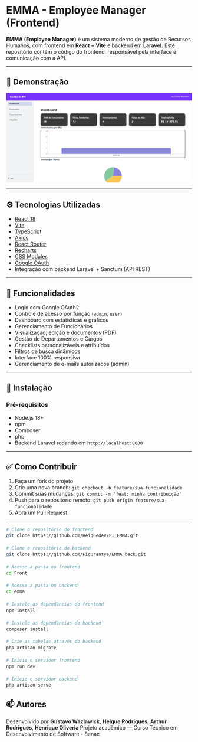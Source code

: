 # EMMA - Employee Manager (Frontend)

**EMMA (Employee Manager)** é um sistema moderno de gestão de Recursos Humanos, com frontend em **React + Vite** e backend em **Laravel**. Este repositório contém o código do frontend, responsável pela interface e comunicação com a API.

---

## 📸 Demonstração

![Dashboard](./Front/src/assets/image.png)  

---

## ⚙️ Tecnologias Utilizadas

- [React 18](https://reactjs.org/)
- [Vite](https://vitejs.dev/)
- [TypeScript](https://www.typescriptlang.org/)
- [Axios](https://axios-http.com/)
- [React Router](https://reactrouter.com/)
- [Recharts](https://recharts.org/)
- [CSS Modules](https://github.com/css-modules/css-modules)
- [Google OAuth](https://developers.google.com/identity)
- Integração com backend Laravel + Sanctum (API REST)

---

## 🧠 Funcionalidades

- Login com Google OAuth2
- Controle de acesso por função (`admin`, `user`)
- Dashboard com estatísticas e gráficos
- Gerenciamento de Funcionários
- Visualização, edição e documentos (PDF)
- Gestão de Departamentos e Cargos
- Checklists personalizáveis e atribuídos
- Filtros de busca dinâmicos
- Interface 100% responsiva
- Gerenciamento de e-mails autorizados (admin)

---

## 🚀 Instalação

### Pré-requisitos

- Node.js 18+
- npm
- Composer
- php
- Backend Laravel rodando em `http://localhost:8000`


---

## ✅ Como Contribuir

1. Faça um fork do projeto
2. Crie uma nova branch: `git checkout -b feature/sua-funcionalidade`
3. Commit suas mudanças: `git commit -m 'feat: minha contribuição'`
4. Push para o repositório remoto: `git push origin feature/sua-funcionalidade`
5. Abra um Pull Request
---

```bash
# Clone o repositório do frontend
git clone https://github.com/Heiquedev/PI_EMMA.git

# Clone o repositório do backend
git clone https://github.com/Figurantye/EMMA_back.git

# Acesse a pasta no frontend
cd Front

# Acesse a pasta no backend
cd emma

# Instale as dependências do frontend
npm install

# Instale as dependências do backend
composer install

# Crie as tabelas através do backend
php artisan migrate

# Inicie o servidor frontend
npm run dev

# Inicie o servidor backend
php artisan serve
```

## 📫 Autores

Desenvolvido por **Gustavo Wazlawick**, **Heique Rodrigues**, **Arthur Rodrigues**, **Henrique Oliveria**
Projeto acadêmico — Curso Técnico em Desenvolvimento de Software - Senac

